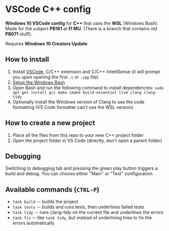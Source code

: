 # VSCode C++ config

**Windows 10 VSCode config** for **C++** that uses the **WSL** (Windows Bash). Made for the subject **PB161** at **FI MU**. (There is a branch that contains old **PB071** stuff).

Requires **Windows 10 Creators Update**. 

## How to install
1. Install [VSCode](https://code.visualstudio.com/), C/C++ extension and C/C++ IntelliSense (it will prompt you upon opening the first `.c` or `.cpp` file)
1. [Setup the Windows Bash](https://www.howtogeek.com/249966/how-to-install-and-use-the-linux-bash-shell-on-windows-10/)
1. Open Bash and run the following command to install dependencies: `sudo apt-get install gcc make cmake build-essential llvm clang clang-tidy`
1. Optionally install the Windows version of Clang to use the code formatting (VS Code formatter can't use the WSL version)

## How to create a new project
1. Place all the files from this repo to your new C++ project folder
1. Open the project folder in VS Code (directly, don't open a parent folder)

## Debugging
Switching to debugging tab and pressing the green play button triggers a build and debug. You can choose either "Main" or "Test" configuration.

## Available commands (`CTRL-P`)
- `task build` -- builds the project
- `task tests` -- builds and runs tests, then underlines failed tests
- `task tidy` -- runs clang-tidy on the current file and underlines the errors
- `task fix` -- like `task tidy`, but instead of underlining tries to fix the errors automatically
